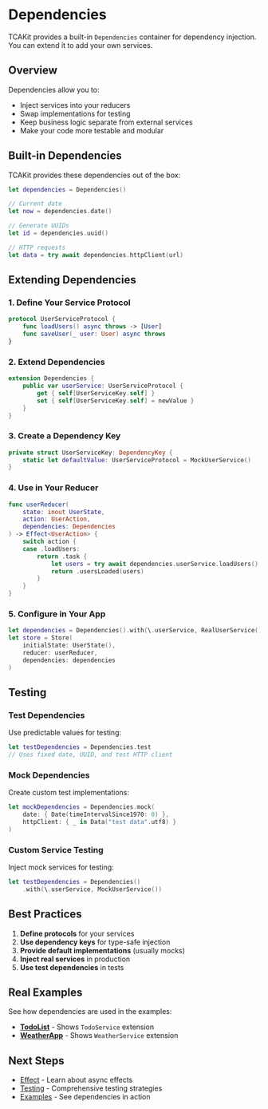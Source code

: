 # Dependencies

TCAKit provides a built-in `Dependencies` container for dependency injection. You can extend it to add your own services.

## Overview

Dependencies allow you to:
- Inject services into your reducers
- Swap implementations for testing
- Keep business logic separate from external services
- Make your code more testable and modular

## Built-in Dependencies

TCAKit provides these dependencies out of the box:

```swift
let dependencies = Dependencies()

// Current date
let now = dependencies.date()

// Generate UUIDs
let id = dependencies.uuid()

// HTTP requests
let data = try await dependencies.httpClient(url)
```

## Extending Dependencies

### 1. Define Your Service Protocol

```swift
protocol UserServiceProtocol {
    func loadUsers() async throws -> [User]
    func saveUser(_ user: User) async throws
}
```

### 2. Extend Dependencies

```swift
extension Dependencies {
    public var userService: UserServiceProtocol {
        get { self[UserServiceKey.self] }
        set { self[UserServiceKey.self] = newValue }
    }
}
```

### 3. Create a Dependency Key

```swift
private struct UserServiceKey: DependencyKey {
    static let defaultValue: UserServiceProtocol = MockUserService()
}
```

### 4. Use in Your Reducer

```swift
func userReducer(
    state: inout UserState,
    action: UserAction,
    dependencies: Dependencies
) -> Effect<UserAction> {
    switch action {
    case .loadUsers:
        return .task {
            let users = try await dependencies.userService.loadUsers()
            return .usersLoaded(users)
        }
    }
}
```

### 5. Configure in Your App

```swift
let dependencies = Dependencies().with(\.userService, RealUserService())
let store = Store(
    initialState: UserState(),
    reducer: userReducer,
    dependencies: dependencies
)
```

## Testing

### Test Dependencies
Use predictable values for testing:

```swift
let testDependencies = Dependencies.test
// Uses fixed date, UUID, and test HTTP client
```

### Mock Dependencies
Create custom test implementations:

```swift
let mockDependencies = Dependencies.mock(
    date: { Date(timeIntervalSince1970: 0) },
    httpClient: { _ in Data("test data".utf8) }
)
```

### Custom Service Testing
Inject mock services for testing:

```swift
let testDependencies = Dependencies()
    .with(\.userService, MockUserService())
```

## Best Practices

1. **Define protocols** for your services
2. **Use dependency keys** for type-safe injection
3. **Provide default implementations** (usually mocks)
4. **Inject real services** in production
5. **Use test dependencies** in tests

## Real Examples

See how dependencies are used in the examples:
- **[TodoList](../Examples/TodoList/)** - Shows `TodoService` extension
- **[WeatherApp](../Examples/WeatherApp/)** - Shows `WeatherService` extension

## Next Steps

- [Effect](effect.md) - Learn about async effects
- [Testing](testing.md) - Comprehensive testing strategies
- [Examples](../Examples/) - See dependencies in action

